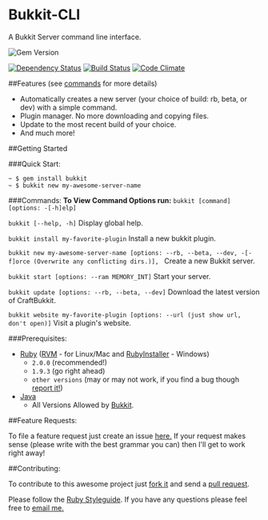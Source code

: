 Bukkit-CLI
======

A Bukkit Server command line interface.

![Gem Version](https://badge.fury.io/rb/bukkit.png)

[![Dependency Status](https://gemnasium.com/JesseHerrick/Bukkit-CLI.png)](https://gemnasium.com/JesseHerrick/Bukkit-CLI) 
[![Build Status](https://travis-ci.org/JesseHerrick/Bukkit-CLI.png?branch=master)](https://travis-ci.org/JesseHerrick/Bukkit-CLI) 
[![Code Climate](https://codeclimate.com/github/JesseHerrick/Bukkit-CLI.png)](https://codeclimate.com/github/JesseHerrick/Bukkit-CLI)

##Features (see [commands](https://github.com/JesseHerrick/Bukkit-CLI/blob/master/README.md#commands) for more details)
* Automatically creates a new server (your choice of build: rb, beta, or dev) with a simple command.
* Plugin manager. No more downloading and copying files.
* Update to the most recent build of your choice.
* And much more!

##Getting Started

###Quick Start: 
```terminal
~ $ gem install bukkit
~ $ bukkit new my-awesome-server-name
```

###Commands:
__To View Command Options run:__ `bukkit [command] [options: -[-h]elp]`

`bukkit [--help, -h]` Display global help.

`bukkit install my-favorite-plugin` Install a new bukkit plugin.

`bukkit new my-awesome-server-name [options: --rb, --beta, --dev, -[-f]orce (Overwrite any conflicting dirs.)], ` Create a new Bukkit server.

`bukkit start [options: --ram MEMORY_INT]` Start your server.

`bukkit update [options: --rb, --beta, --dev]` Download the latest version of CraftBukkit.

`bukkit website my-favorite-plugin [options: --url (just show url, don't open)]` Visit a plugin's website.

###Prerequisites:

* [Ruby](https://www.ruby-lang.org/en/downloads/) ([RVM](http://rvm.io/) - for Linux/Mac and [RubyInstaller](http://rubyinstaller.org/) - Windows)
  * `2.0.0` (recommended!)
  * `1.9.3` (go right ahead)
  * `other versions` (may or may not work, if you find a bug though [report it!](https://github.com/JesseHerrick/bukkit/issues/new))
* [Java](http://java.com/en/download/manual.jsp)
  * All Versions Allowed by [Bukkit](https://github.com/Bukkit/Bukkit).

##Feature Requests:

To file a feature request just create an issue [here.](https://github.com/JesseHerrick/Bukkit-CLI/issues/new) If your request makes sense (please write with the best grammar you can) then I'll get to work right away!

##Contributing:

To contribute to this awesome project just [fork it](https://github.com/JesseHerrick/Bukkit-CLI/fork) and send a [pull request](https://github.com/JesseHerrick/Bukkit-CLI/pulls).

Please follow the [Ruby Styleguide](https://github.com/styleguide/ruby). If you have any questions please feel free to [email me.](mailto:school@jessegrant.net)
